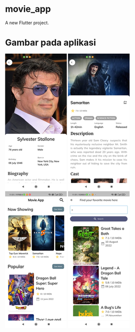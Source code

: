 # movie_app

A new Flutter project.

# Gambar pada aplikasi

![Img 1](screenshot/1.png)
![Img 1](screenshot/2.png)
![Img 1](screenshot/3.png)
![Img 1](screenshot/4.png)
